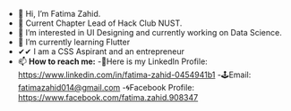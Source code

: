 - 👋 Hi, I’m Fatima Zahid.
- 🙌 Current Chapter Lead of Hack Club NUST.
- 👀 I’m interested in UI Designing and currently working on Data Science.
- 🌱 I’m currently learning Flutter 
- ✔✔ I am a CSS Aspirant and an entrepreneur
- 📫 **How to reach me:**
     -🧨Here is my LinkedIn Profile:
            https://www.linkedin.com/in/fatima-zahid-0454941b1
     -🕹Email:
            fatimazahid014@gmail.com
     -🌀Facebook Profile:
            https://www.facebook.com/fatima.zahid.908347
     
 
<!---
fatimazahid014/fatimazahid014 is a ✨ special ✨ repository because its `README.md` (this file) appears on your GitHub profile.
You can click the Preview link to take a look at your changes.
--->
